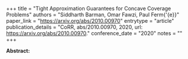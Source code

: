 +++
title = "Tight Approximation Guarantees for Concave Coverage Problems"
authors = "Siddharth Barman, Omar Fawzi, Paul Ferm{\'{e}}"
paper_link = "https://arxiv.org/abs/2010.00970"
entrytype = "article"
publication_details = "CoRR, abs/2010.00970, 2020, url: <a href='https://arxiv.org/abs/2010.00970' target='_blank'>https://arxiv.org/abs/2010.00970</a>."
conference_date = "2020"
notes = ""
+++

<b>Abstract:</b>
